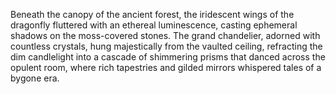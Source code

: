 Beneath the canopy of the ancient forest, the iridescent wings of the dragonfly fluttered with an ethereal luminescence, casting ephemeral shadows on the moss-covered stones. The grand chandelier, adorned with countless crystals, hung majestically from the vaulted ceiling, refracting the dim candlelight into a cascade of shimmering prisms that danced across the opulent room, where rich tapestries and gilded mirrors whispered tales of a bygone era.
